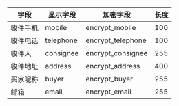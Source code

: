 |字段|显示字段|加密字段|长度|
|---|---|---|---|
|收件手机|mobile|encrypt_mobile|100
|收件电话|telephone|encrypt_telephone|100
|收件人|consignee|encrypt_consignee|255
|收件地址|address|encrypt_address|400
|买家昵称|buyer|encrypt_buyer|255
|邮箱|email|encrypt_email|255
